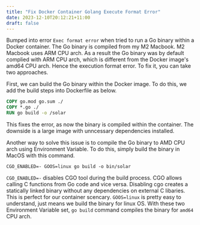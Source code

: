 ```yaml
---
title: "Fix Docker Container Golang Execute Format Error"
date: 2023-12-10T20:12:21+11:00
draft: false
---
```


Bumped into error `Exec format error` when tried to run a Go binary within a Docker container. The Go binary is compiled from my M2 Macbook. M2 Macbook uses ARM CPU arch. As a result the Go binary was by default complied with ARM CPU arch, which is different from the Docker image's amd64 CPU arch. Hence the execution format error. To fix it, you can take two approaches.

First, we can build the Go binary within the Docker image. To do this, we add the build steps into Dockerfile as below.
```Dockerfile
COPY go.mod go.sum ./
COPY *.go ./
RUN go build -o /solar
```
This fixes the error, as now the binary is compiled within the container. The downside is a large image with unncessary dependencies installed.

Another way to solve this issue is to compile the Go binary to AMD CPU arch using Environment Variable. To do this, simply build the binary in MacOS with this command.
```Shell
CGO_ENABLED=- GOOS=linux go build -o bin/solar
```
`CGO_ENABLED=-` disables CGO tool during the build process. CGO allows calling C functions from Go code and vice versa. Disabling cgo creates a statically linked binary without any dependencies on external C libaries. This is perfect for our container scencary. `GOOS=linux` is pretty easy to understand, just means we build the binary for linux OS. With these two Environment Variable set, `go build` command compiles the binary for `amd64` CPU arch.
